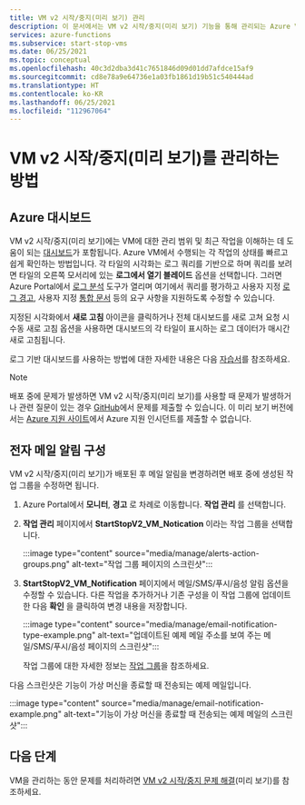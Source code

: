 ```yaml
---
title: VM v2 시작/중지(미리 보기) 관리
description: 이 문서에서는 VM v2 시작/중지(미리 보기) 기능을 통해 관리되는 Azure VM의 상태를 모니터링하고 기타 관리 작업을 수행하는 방법을 설명합니다.
services: azure-functions
ms.subservice: start-stop-vms
ms.date: 06/25/2021
ms.topic: conceptual
ms.openlocfilehash: 40c3d2dba3d41c7651846d09d01dd7afdce15af9
ms.sourcegitcommit: cd8e78a9e64736e1a03fb1861d19b51c540444ad
ms.translationtype: HT
ms.contentlocale: ko-KR
ms.lasthandoff: 06/25/2021
ms.locfileid: "112967064"
---
```

# <a name="how-to-manage-startstop-vms-v2-preview"></a>VM v2 시작/중지(미리 보기)를 관리하는 방법

## <a name="azure-dashboard"></a>Azure 대시보드

VM v2 시작/중지(미리 보기)에는 VM에 대한 관리 범위 및 최근 작업을 이해하는 데 도움이 되는 [대시보드](../../azure-monitor/visualizations.md#azure-dashboards)가 포함됩니다. Azure VM에서 수행되는 각 작업의 상태를 빠르고 쉽게 확인하는 방법입니다. 각 타일의 시각화는 로그 쿼리를 기반으로 하며 쿼리를 보려면 타일의 오른쪽 모서리에 있는 **로그에서 열기 블레이드** 옵션을 선택합니다. 그러면 Azure Portal에서 [로그 분석](../../azure-monitor/logs/log-analytics-overview.md#starting-log-analytics) 도구가 열리며 여기에서 쿼리를 평가하고 사용자 지정 [로그 경고](../../azure-monitor/alerts/alerts-log.md), 사용자 지정 [통합 문서](../../azure-monitor/visualize/workbooks-overview.md) 등의 요구 사항을 지원하도록 수정할 수 있습니다.

지정된 시각화에서 **새로 고침** 아이콘을 클릭하거나 전체 대시보드를 새로 고쳐 요청 시 수동 새로 고침 옵션을 사용하면 대시보드의 각 타일이 표시하는 로그 데이터가 매시간 새로 고침됩니다.

로그 기반 대시보드를 사용하는 방법에 대한 자세한 내용은 다음 [자습서](../../azure-monitor/visualize/tutorial-logs-dashboards.md)를 참조하세요.

> [!NOTE]
> 배포 중에 문제가 발생하면 VM v2 시작/중지(미리 보기)를 사용할 때 문제가 발생하거나 관련 질문이 있는 경우 [GitHub](https://github.com/microsoft/startstopv2-deployments/issues)에서 문제를 제출할 수 있습니다. 이 미리 보기 버전에서는 [Azure 지원 사이트](https://azure.microsoft.com/support/options/)에서 Azure 지원 인시던트를 제출할 수 없습니다. 

## <a name="configure-email-notifications"></a>전자 메일 알림 구성

VM v2 시작/중지(미리 보기)가 배포된 후 메일 알림을 변경하려면 배포 중에 생성된 작업 그룹을 수정하면 됩니다.

1. Azure Portal에서 **모니터**, **경고** 로 차례로 이동합니다. **작업 관리** 를 선택합니다.

1. **작업 관리** 페이지에서 **StartStopV2_VM_Notication** 이라는 작업 그룹을 선택합니다.

    :::image type="content" source="media/manage/alerts-action-groups.png" alt-text="작업 그룹 페이지의 스크린샷":::

1. **StartStopV2_VM_Notification** 페이지에서 메일/SMS/푸시/음성 알림 옵션을 수정할 수 있습니다. 다른 작업을 추가하거나 기존 구성을 이 작업 그룹에 업데이트한 다음 **확인** 을 클릭하여 변경 내용을 저장합니다.

    :::image type="content" source="media/manage/email-notification-type-example.png" alt-text="업데이트된 예제 메일 주소를 보여 주는 메일/SMS/푸시/음성 페이지의 스크린샷":::

    작업 그룹에 대한 자세한 정보는 [작업 그룹](../../azure-monitor/alerts/action-groups.md)을 참조하세요.

다음 스크린샷은 기능이 가상 머신을 종료할 때 전송되는 예제 메일입니다.

:::image type="content" source="media/manage/email-notification-example.png" alt-text="기능이 가상 머신을 종료할 때 전송되는 예제 메일의 스크린샷":::

## <a name="next-steps"></a>다음 단계

VM을 관리하는 동안 문제를 처리하려면 [VM v2 시작/중지 문제 해결](troubleshoot.md)(미리 보기)를 참조하세요.